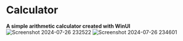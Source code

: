 # Calculator
**A simple arithmetic calculator created with WinUI**
</br>
![Screenshot 2024-07-26 232522](https://github.com/user-attachments/assets/50f2f4be-1725-49e6-95d6-6c94481d52f9) ![Screenshot 2024-07-26 234601](https://github.com/user-attachments/assets/a7b13b5a-48ab-4e96-b463-1f1e026d4e6d)
